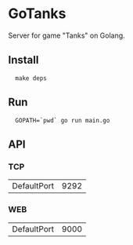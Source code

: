 # GoTanks

Server for game "Tanks" on Golang.

## Install

```
  make deps
```

## Run

```
  GOPATH=`pwd` go run main.go
```

## API

### TCP 

<table>
  <tr><td>DefaultPort</td><td>9292</td></tr>
</table>

### WEB

<table>
  <tr><td>DefaultPort</td><td>9000</td></tr>
</table>
